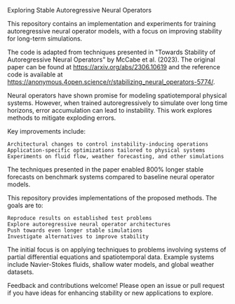 Exploring Stable Autoregressive Neural Operators

This repository contains an implementation and experiments for training autoregressive neural operator models, with a focus on improving stability for long-term simulations.

The code is adapted from techniques presented in "Towards Stability of Autoregressive Neural Operators" by McCabe et al. (2023). The original paper can be found at https://arxiv.org/abs/2306.10619 and the reference code is available at https://anonymous.4open.science/r/stabilizing_neural_operators-5774/.

Neural operators have shown promise for modeling spatiotemporal physical systems. However, when trained autoregressively to simulate over long time horizons, error accumulation can lead to instability. This work explores methods to mitigate exploding errors.

Key improvements include:

    Architectural changes to control instability-inducing operations
    Application-specific optimizations tailored to physical systems
    Experiments on fluid flow, weather forecasting, and other simulations

The techniques presented in the paper enabled 800% longer stable forecasts on benchmark systems compared to baseline neural operator models.

This repository provides implementations of the proposed methods. The goals are to:

    Reproduce results on established test problems
    Explore autoregressive neural operator architectures
    Push towards even longer stable simulations
    Investigate alternatives to improve stability

The initial focus is on applying techniques to problems involving systems of partial differential equations and spatiotemporal data. Example systems include Navier-Stokes fluids, shallow water models, and global weather datasets.

Feedback and contributions welcome! Please open an issue or pull request if you have ideas for enhancing stability or new applications to explore.

